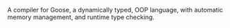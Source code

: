 A compiler for Goose, a dynamically typed, OOP language, with automatic memory management, and runtime type checking.
